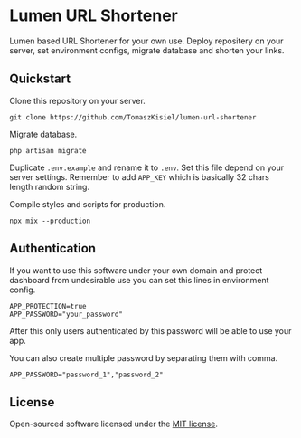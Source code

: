 # Lumen URL Shortener

Lumen based URL Shortener for your own use. Deploy repositery on your server, set environment configs, migrate database and shorten your links.

## Quickstart

Clone this repository on your server.

```
git clone https://github.com/TomaszKisiel/lumen-url-shortener
```

Migrate database.

```
php artisan migrate
```

Duplicate ```.env.example``` and rename it to ```.env```. Set this file depend on your server settings.
Remember to add ```APP_KEY``` which is basically 32 chars length random string.

Compile styles and scripts for production.
```
npx mix --production
```

## Authentication

If you want to use this software under your own domain and protect dashboard from undesirable use you can set this lines in environment config.

```
APP_PROTECTION=true
APP_PASSWORD="your_password"
```

After this only users authenticated by this password will be able to use your app.

You can also create multiple password by separating them with comma.

```
APP_PASSWORD="password_1","password_2"
```

## License

Open-sourced software licensed under the [MIT license](https://opensource.org/licenses/MIT).
